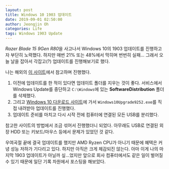 ```yaml
---
layout: post
title: Windows 10 1903 업데이트
date: 2019-09-01 02:50:00
author: Jeongjin Oh
categories: Life
tags: Windows 1903 Update
---
```


*Razer Blade 15 9Gen R80*을 사고나서 Windows 10의 1903 업데이트를 진행하고자 부단히 노력했다. 하지만 매번 21% 또는 48%에서 막히며 번번히 실패... 그래서 오늘 날을 잡아서 각잡고(?) 업데이트를 진행해보기로 했다.

나는 해외의 [이 사이트](https://www.wintips.org/fix-windows-10-update-1903-fails-to-install/)에서 참고하며 진행했다.

1. 이전에 업데이트를 한 적이 있다면 업데이트 폴더를 지우는 것이 좋다. 서비스에서 Windows Update를 중단하고 `C:\Windows`에 있는 **SoftwareDistribution** 폴더를 삭제했다.
2. 그리고 [Windows 10 다운로드 사이트](https://www.microsoft.com/en-us/software-download/windows10)에 가서 `Windows10Upgrade9252.exe`를 직접 내려받아 업데이트를 진행했다.
3. 업데이트 준비를 마치고 다시 시작 전에 컴퓨터에 연결된 모든 USB를 분리했다.

참고한 사이트의 방법에서 조금 섞어서 진행했더니 되었다. 아무래도 USB로 연결된 외장 HDD 또는 키보드/마우스 등에서 문제가 있었던 것 같다.

우여곡절 끝에 결국 업데이트를 했지만 AMD Ryzen CPU가 아니기 때문에 혜택은 커녕 성능 저하가 기다리고 있다. 하지만 아직은 크게 체감되진 않는다. 아마 이게 나의 마지막 1903 업데이트가 아닐까 싶...었지만 앞으로 회사 컴퓨터에서도 같은 일이 벌어질 수 있기 때문에 일단 기록 차원에서 포스팅을 해보았다.
